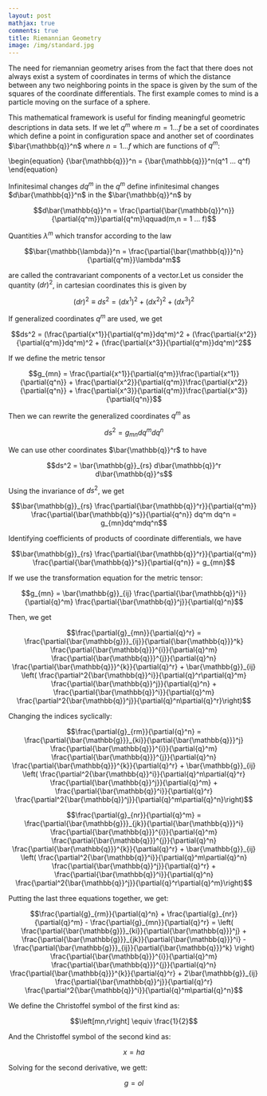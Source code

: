 ```yaml
---
layout: post
mathjax: true
comments: true
title: Riemannian Geometry
image: /img/standard.jpg
---
```


The need for riemannian geometry arises from the fact that there does not always exist a system of coordinates in 
terms of which the distance between any two neighboring points in the space is given by the sum of the squares of the 
coordinate differentials.  The first example comes to mind is a particle moving on the surface of a sphere. 

This mathematical framework is useful for finding meaningful geometric descriptions in data sets. 
If we let $q^m$ where $m=1 ... f$ be a set of coordinates which define a point in configuration space and another set of coordinates $\bar{\mathbb{q}}^n$ where $n=1 ... f$ which are functions of $q^m$:

\begin{equation}
{\bar{\mathbb{q}}}^n = {\bar{\mathbb{q}}}^n(q^1 ... q^f)
\end{equation}


Infinitesimal changes $dq^m$ in the $q^m$ define infinitesimal changes $d\bar{\mathbb{q}}^n$ in the $\bar{\mathbb{q}}^n$ by 

$$d\bar{\mathbb{q}}^n = \frac{\partial{\bar{\mathbb{q}}^n}}{\partial{q^m}}\partial{q^m}\qquad(m,n = 1 ... f)$$

Quantities $\lambda^m$ which transfor according to the law

$$\bar{\mathbb{\lambda}}^n = \frac{\partial{\bar{\mathbb{q}}}^n}{\partial{q^m}}\lambda^m$$

are called the contravariant components of a vector.Let us consider the quantity $(dr)^2$, in cartesian coordinates this is given by 

$$(dr)^2 \equiv ds^2 = (dx^1)^2 + (dx^2)^2 +(dx^3)^2$$

If generalized coordinates $q^m$ are used, we get

$$ds^2 = (\frac{\partial{x^1}}{\partial{q^m}}dq^m)^2 + (\frac{\partial{x^2}}{\partial{q^m}}dq^m)^2 + (\frac{\partial{x^3}}{\partial{q^m}}dq^m)^2$$

If we define the metric tensor 

$$g_{mn} = \frac{\partial{x^1}}{\partial{q^m}}\frac{\partial{x^1}}{\partial{q^n}} + \frac{\partial{x^2}}{\partial{q^m}}\frac{\partial{x^2}}{\partial{q^n}} + \frac{\partial{x^3}}{\partial{q^m}}\frac{\partial{x^3}}{\partial{q^n}}$$

Then we can rewrite the generalized coordinates $q^m$ as 

$$ds^2 = g_{mn}dq^m dq^n$$

We can use other coordinates $\bar{\mathbb{q}}^r$ to have

$$ds^2 = \bar{\mathbb{g}}_{rs} d\bar{\mathbb{q}}^r d\bar{\mathbb{q}}^s$$

Using the invariance of $ds^2$, we get

$$\bar{\mathbb{g}}_{rs} \frac{\partial{\bar{\mathbb{q}}^r}}{\partial{q^m}} \frac{\partial{\bar{\mathbb{q}}^s}}{\partial{q^n}} dq^m dq^n = g_{mn}dq^mdq^n$$

Identifying coefficients of products of coordinate differentials, we have

$$\bar{\mathbb{g}}_{rs} \frac{\partial{\bar{\mathbb{q}}^r}}{\partial{q^m}} \frac{\partial{\bar{\mathbb{q}}^s}}{\partial{q^n}} = g_{mn}$$

If we use the transformation equation for the metric tensor:

$$g_{mn} = \bar{\mathbb{g}}_{ij} \frac{\partial{\bar{\mathbb{q}}^i}}{\partial{q}^m} \frac{\partial{\bar{\mathbb{q}}^j}}{\partial{q}^n}$$

Then, we get

$$\frac{\partial{g}_{mn}}{\partial{q}^r} = \frac{\partial{\bar{\mathbb{g}}}_{ij}}{\partial{\bar{\mathbb{q}}}^k} \frac{\partial{\bar{\mathbb{q}}}^{i}}{\partial{q}^m} \frac{\partial{\bar{\mathbb{q}}}^{j}}{\partial{q}^n} \frac{\partial{\bar{\mathbb{q}}}^{k}}{\partial{q}^r} + \bar{\mathbb{g}}_{ij} \left( \frac{\partial^2{\bar{\mathbb{q}}^i}}{\partial{q}^r\partial{q}^m} \frac{\partial{\bar{\mathbb{q}}^j}}{\partial{q}^n} + \frac{\partial{\bar{\mathbb{q}}^i}}{\partial{q}^m} \frac{\partial^2{\bar{\mathbb{q}}^j}}{\partial{q}^n\partial{q}^r}\right)$$

Changing the indices syclically:

$$\frac{\partial{g}_{rm}}{\partial{q}^n} = \frac{\partial{\bar{\mathbb{g}}}_{ki}}{\partial{\bar{\mathbb{q}}}^j} \frac{\partial{\bar{\mathbb{q}}}^{i}}{\partial{q}^m} \frac{\partial{\bar{\mathbb{q}}}^{j}}{\partial{q}^n} \frac{\partial{\bar{\mathbb{q}}}^{k}}{\partial{q}^r} + \bar{\mathbb{g}}_{ij} \left( \frac{\partial^2{\bar{\mathbb{q}}^i}}{\partial{q}^n\partial{q}^r} \frac{\partial{\bar{\mathbb{q}}^j}}{\partial{q}^m} + \frac{\partial{\bar{\mathbb{q}}^i}}{\partial{q}^r} \frac{\partial^2{\bar{\mathbb{q}}^j}}{\partial{q}^m\partial{q}^n}\right)$$

$$\frac{\partial{g}_{nr}}{\partial{q}^m} = \frac{\partial{\bar{\mathbb{g}}}_{jk}}{\partial{\bar{\mathbb{q}}}^i} \frac{\partial{\bar{\mathbb{q}}}^{i}}{\partial{q}^m} \frac{\partial{\bar{\mathbb{q}}}^{j}}{\partial{q}^n} \frac{\partial{\bar{\mathbb{q}}}^{k}}{\partial{q}^r} + \bar{\mathbb{g}}_{ij} \left( \frac{\partial^2{\bar{\mathbb{q}}^i}}{\partial{q}^m\partial{q}^n} \frac{\partial{\bar{\mathbb{q}}^j}}{\partial{q}^r} + \frac{\partial{\bar{\mathbb{q}}^i}}{\partial{q}^n} \frac{\partial^2{\bar{\mathbb{q}}^j}}{\partial{q}^r\partial{q}^m}\right)$$

Putting the last three equations together, we get:

$$\frac{\partial{g}_{rm}}{\partial{q}^n} + \frac{\partial{g}_{nr}}{\partial{q}^m} - \frac{\partial{g}_{mn}}{\partial{q}^r} = \left( \frac{\partial{\bar{\mathbb{g}}}_{ki}}{\partial{\bar{\mathbb{q}}}^j} + \frac{\partial{\bar{\mathbb{g}}}_{jk}}{\partial{\bar{\mathbb{q}}}^i} - \frac{\partial{\bar{\mathbb{g}}}_{ij}}{\partial{\bar{\mathbb{q}}}^k} \right) \frac{\partial{\bar{\mathbb{q}}}^{i}}{\partial{q}^m} \frac{\partial{\bar{\mathbb{q}}}^{j}}{\partial{q}^n} \frac{\partial{\bar{\mathbb{q}}}^{k}}{\partial{q}^r} + 2\bar{\mathbb{g}}_{ij} \frac{\partial{\bar{\mathbb{q}}^j}}{\partial{q}^r} \frac{\partial^2{\bar{\mathbb{q}}^i}}{\partial{q}^m\partial{q}^n}$$

We define the Christoffel symbol of the first kind as:

$$\left[mn,r\right] \equiv \frac{1}{2}$$

And the Christoffel symbol of the second kind as:

$$x = ha$$

Solving for the second derivative, we gett:

$$g = ol$$














